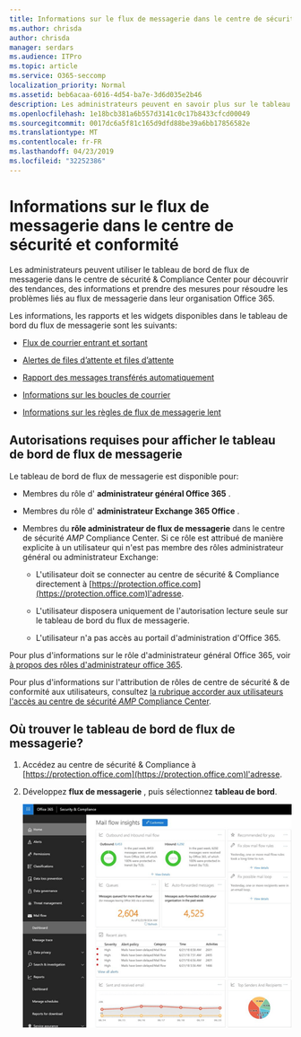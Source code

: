 ```yaml
---
title: Informations sur le flux de messagerie dans le centre de sécurité et conformité
ms.author: chrisda
author: chrisda
manager: serdars
ms.audience: ITPro
ms.topic: article
ms.service: O365-seccomp
localization_priority: Normal
ms.assetid: beb6acaa-6016-4d54-ba7e-3d6d035e2b46
description: Les administrateurs peuvent en savoir plus sur le tableau de bord de flux de messagerie dans le centre de sécurité & Compliance Center.
ms.openlocfilehash: 1e18bcb381a6b557d3141c0c17b8433cfcd00049
ms.sourcegitcommit: 0017dc6a5f81c165d9dfd88be39a6bb17856582e
ms.translationtype: MT
ms.contentlocale: fr-FR
ms.lasthandoff: 04/23/2019
ms.locfileid: "32252386"
---
```

# <a name="mail-flow-insights-in-the-security--compliance-center"></a>Informations sur le flux de messagerie dans le centre de sécurité et conformité

Les administrateurs peuvent utiliser le tableau de bord de flux de messagerie dans le centre de sécurité & Compliance Center pour découvrir des tendances, des informations et prendre des mesures pour résoudre les problèmes liés au flux de messagerie dans leur organisation Office 365.

Les informations, les rapports et les widgets disponibles dans le tableau de bord du flux de messagerie sont les suivants:

- [Flux de courrier entrant et sortant](mfi-outbound-and-inbound-mail-flow.md)

- [Alertes de files d’attente et files d’attente](mfi-queue-alerts-and-queues.md)

- [Rapport des messages transférés automatiquement](mfi-auto-forwarded-messages-report.md)

- [Informations sur les boucles de courrier](mfi-mail-loop-insight.md)

- [Informations sur les règles de flux de messagerie lent](mfi-slow-mail-flow-rules-insight.md)

## <a name="permissions-required-to-view-the-mail-flow-dashboard"></a>Autorisations requises pour afficher le tableau de bord de flux de messagerie

Le tableau de bord de flux de messagerie est disponible pour:

- Membres du rôle d' **administrateur général Office 365** .

- Membres du rôle d' **administrateur Exchange 365 Office** .

- Membres du **rôle administrateur de flux de messagerie** dans le centre de sécurité _AMP_ Compliance Center. Si ce rôle est attribué de manière explicite à un utilisateur qui n'est pas membre des rôles administrateur général ou administrateur Exchange:

  - L'utilisateur doit se connecter au centre de sécurité & Compliance directement à [https://protection.office.com](https://protection.office.com)l'adresse.

  - L'utilisateur disposera uniquement de l'autorisation lecture seule sur le tableau de bord du flux de messagerie.

  - L'utilisateur n'a pas accès au portail d'administration d'Office 365.

Pour plus d'informations sur le rôle d'administrateur général Office 365, voir [à propos des rôles d'administrateur office 365](https://support.office.com/article/da585eea-f576-4f55-a1e0-87090b6aaa9d).

Pour plus d'informations sur l'attribution de rôles de centre de sécurité & de conformité aux utilisateurs, consultez [la rubrique accorder aux utilisateurs l'accès au centre de sécurité _AMP_ Compliance Center](https://support.office.com/article/2cfce2c8-20c5-47f9-afc4-24b059c1bd76).

## <a name="where-to-find-the-mail-flow-dashboard"></a>Où trouver le tableau de bord de flux de messagerie?

1. Accédez au centre de sécurité & Compliance à [https://protection.office.com](https://protection.office.com)l'adresse.

2. Développez **flux de messagerie** , puis sélectionnez **tableau de bord**.

   ![Tableau de bord de flux de messagerie dans le centre de sécurité & Office 365 Security](media/f32f5c0a-ea32-4e47-a477-d070405d4ae8.png)
